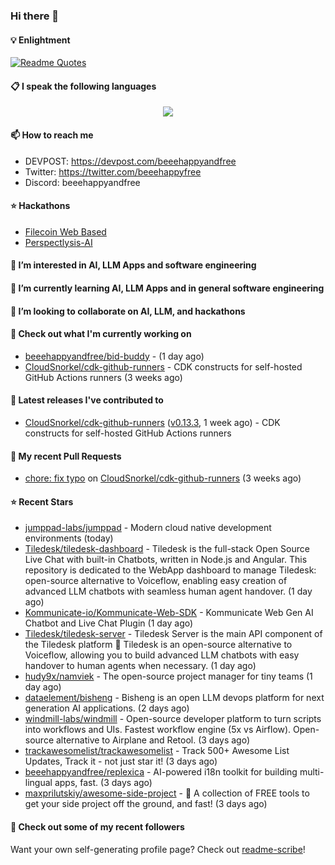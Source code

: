 ### Hi there 👋

#### 💡 Enlightment
[![Readme Quotes](https://quotes-github-readme.vercel.app/api?type=horizontal&theme=nord)](https://github.com/piyushsuthar/github-readme-quotes)

#### 📋 I speak the following languages

<p align="center">
  <a href="https://skillicons.dev">
    <img src="https://skillicons.dev/icons?i=git,kubernetes,docker,c,vim,terraform,python,typescript,java" />
  </a>
</p>


#### 📫 How to reach me
- DEVPOST: https://devpost.com/beeehappyandfree
- Twitter: https://twitter.com/beeehappyfree
- Discord: beeehappyandfree

#### ⭐️ Hackathons
- [Filecoin Web Based](https://devpost.com/software/youtube-dl-dweb)
- [Perspectlysis-AI](https://perspectlysis-ai.vercel.app)

#### 👀 I’m interested in AI, LLM Apps and software engineering

#### 🌱 I’m currently learning AI, LLM Apps and in general software engineering

#### 💞️ I’m looking to collaborate on AI, LLM, and hackathons

#### 👷 Check out what I'm currently working on

- [beeehappyandfree/bid-buddy](https://github.com/beeehappyandfree/bid-buddy) -  (1 day ago)
- [CloudSnorkel/cdk-github-runners](https://github.com/CloudSnorkel/cdk-github-runners) - CDK constructs for self-hosted GitHub Actions runners (3 weeks ago)

#### 🔭 Latest releases I've contributed to

- [CloudSnorkel/cdk-github-runners](https://github.com/CloudSnorkel/cdk-github-runners) ([v0.13.3](https://github.com/CloudSnorkel/cdk-github-runners/releases/tag/v0.13.3), 1 week ago) - CDK constructs for self-hosted GitHub Actions runners

#### 🔨 My recent Pull Requests

- [chore: fix typo](https://github.com/CloudSnorkel/cdk-github-runners/pull/542) on [CloudSnorkel/cdk-github-runners](https://github.com/CloudSnorkel/cdk-github-runners) (3 weeks ago)

#### ⭐ Recent Stars

- [jumppad-labs/jumppad](https://github.com/jumppad-labs/jumppad) - Modern cloud native development environments (today)
- [Tiledesk/tiledesk-dashboard](https://github.com/Tiledesk/tiledesk-dashboard) - Tiledesk is the full-stack Open Source Live Chat with built-in Chatbots, written in Node.js and Angular. This repository is dedicated to the WebApp dashboard to manage Tiledesk: open-source alternative to Voiceflow, enabling easy creation of advanced LLM chatbots with seamless human agent handover. (1 day ago)
- [Kommunicate-io/Kommunicate-Web-SDK](https://github.com/Kommunicate-io/Kommunicate-Web-SDK) - Kommunicate Web Gen AI Chatbot and Live Chat Plugin (1 day ago)
- [Tiledesk/tiledesk-server](https://github.com/Tiledesk/tiledesk-server) - Tiledesk Server is the main API component of the Tiledesk platform 🚀 Tiledesk is an open-source alternative to Voiceflow, allowing you to build advanced LLM chatbots with easy handover to human agents when necessary. (1 day ago)
- [hudy9x/namviek](https://github.com/hudy9x/namviek) - The open-source project manager for tiny teams (1 day ago)
- [dataelement/bisheng](https://github.com/dataelement/bisheng) - Bisheng is an open LLM devops platform for next generation AI applications. (2 days ago)
- [windmill-labs/windmill](https://github.com/windmill-labs/windmill) - Open-source developer platform to turn scripts into workflows and UIs. Fastest workflow engine (5x vs Airflow). Open-source alternative to Airplane and Retool. (3 days ago)
- [trackawesomelist/trackawesomelist](https://github.com/trackawesomelist/trackawesomelist) - Track 500&#43; Awesome List Updates, Track it - not just star it! (3 days ago)
- [beeehappyandfree/replexica](https://github.com/beeehappyandfree/replexica) - AI-powered i18n toolkit for building multi-lingual apps, fast. (3 days ago)
- [maxprilutskiy/awesome-side-project](https://github.com/maxprilutskiy/awesome-side-project) - 🔖 A collection of FREE tools to get your side project off the ground, and fast! (3 days ago)

#### 👯 Check out some of my recent followers


Want your own self-generating profile page? Check out [readme-scribe](https://github.com/muesli/readme-scribe)!
